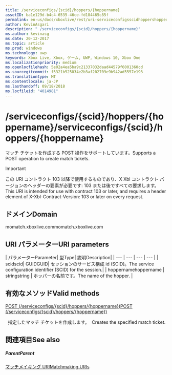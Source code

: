 ```yaml
---
title: /serviceconfigs/{scid}/hoppers/{hoppername}
assetID: ba1e129d-b4c4-6535-46ce-fd184465c85f
permalink: en-us/docs/xboxlive/rest/uri-serviceconfigsscidhoppershoppername.html
author: KevinAsgari
description: " /serviceconfigs/{scid}/hoppers/{hoppername}"
ms.author: kevinasg
ms.date: 20-12-2017
ms.topic: article
ms.prod: windows
ms.technology: uwp
keywords: Xbox Live, Xbox, ゲーム, UWP, Windows 10, Xbox One
ms.localizationpriority: medium
ms.openlocfilehash: 5e02a4ea5ba9c21337032daad44579f6001360cd
ms.sourcegitcommit: f5321b525034e2b3af202709e9b942ad5557e193
ms.translationtype: MT
ms.contentlocale: ja-JP
ms.lasthandoff: 09/18/2018
ms.locfileid: "4014981"
---
```

# <a name="serviceconfigsscidhoppershoppername"></a><span data-ttu-id="d5298-104">/serviceconfigs/{scid}/hoppers/{hoppername}</span><span class="sxs-lookup"><span data-stu-id="d5298-104">/serviceconfigs/{scid}/hoppers/{hoppername}</span></span>

<span data-ttu-id="d5298-105">マッチ チケットを作成する POST 操作をサポートしています。</span><span class="sxs-lookup"><span data-stu-id="d5298-105">Supports a POST operation to create match tickets.</span></span>

> [!IMPORTANT]
> <span data-ttu-id="d5298-106">この URI コントラクト 103 以降で使用するものであり、X Xbl コントラクト バージョンのヘッダーの要素が必要です: 103 または後ですべての要求します。</span><span class="sxs-lookup"><span data-stu-id="d5298-106">This URI is intended for use with contract 103 or later, and requires a header element of X-Xbl-Contract-Version: 103 or later on every request.</span></span>

<a id="ID4ER"></a>


## <a name="domain"></a><span data-ttu-id="d5298-107">ドメイン</span><span class="sxs-lookup"><span data-stu-id="d5298-107">Domain</span></span>
<span data-ttu-id="d5298-108">momatch.xboxlive.com</span><span class="sxs-lookup"><span data-stu-id="d5298-108">momatch.xboxlive.com</span></span>  
<a id="ID4EW"></a>


## <a name="uri-parameters"></a><span data-ttu-id="d5298-109">URI パラメーター</span><span class="sxs-lookup"><span data-stu-id="d5298-109">URI parameters</span></span>

| <span data-ttu-id="d5298-110">パラメーター</span><span class="sxs-lookup"><span data-stu-id="d5298-110">Parameter</span></span>| <span data-ttu-id="d5298-111">型</span><span class="sxs-lookup"><span data-stu-id="d5298-111">Type</span></span>| <span data-ttu-id="d5298-112">説明</span><span class="sxs-lookup"><span data-stu-id="d5298-112">Description</span></span>|
| --- | --- | --- | --- |
| <span data-ttu-id="d5298-113">scid</span><span class="sxs-lookup"><span data-stu-id="d5298-113">scid</span></span>| <span data-ttu-id="d5298-114">GUID</span><span class="sxs-lookup"><span data-stu-id="d5298-114">GUID</span></span>| <span data-ttu-id="d5298-115">セッションのサービス構成 id (SCID)。</span><span class="sxs-lookup"><span data-stu-id="d5298-115">The service configuration identifier (SCID) for the session.</span></span>|
| <span data-ttu-id="d5298-116">hoppername</span><span class="sxs-lookup"><span data-stu-id="d5298-116">hoppername</span></span> | <span data-ttu-id="d5298-117">string</span><span class="sxs-lookup"><span data-stu-id="d5298-117">string</span></span> | <span data-ttu-id="d5298-118">ホッパーの名前です。</span><span class="sxs-lookup"><span data-stu-id="d5298-118">The name of the hopper.</span></span> |

<a id="ID4E2B"></a>


## <a name="valid-methods"></a><span data-ttu-id="d5298-119">有効なメソッド</span><span class="sxs-lookup"><span data-stu-id="d5298-119">Valid methods</span></span>

[<span data-ttu-id="d5298-120">POST (/serviceconfigs/{scid}/hoppers/{hoppername})</span><span class="sxs-lookup"><span data-stu-id="d5298-120">POST (/serviceconfigs/{scid}/hoppers/{hoppername})</span></span>](uri-serviceconfigsscidhoppershoppernamepost.md)

<span data-ttu-id="d5298-121">&nbsp;&nbsp;指定したマッチ チケットを作成します。</span><span class="sxs-lookup"><span data-stu-id="d5298-121">&nbsp;&nbsp;Creates the specified match ticket.</span></span>

<a id="ID4EFC"></a>


## <a name="see-also"></a><span data-ttu-id="d5298-122">関連項目</span><span class="sxs-lookup"><span data-stu-id="d5298-122">See also</span></span>

<a id="ID4EHC"></a>


##### <a name="parent"></a><span data-ttu-id="d5298-123">Parent</span><span class="sxs-lookup"><span data-stu-id="d5298-123">Parent</span></span>  

[<span data-ttu-id="d5298-124">マッチメイキング URI</span><span class="sxs-lookup"><span data-stu-id="d5298-124">Matchmaking URIs</span></span>](atoc-reference-matchtickets.md)
